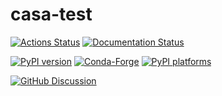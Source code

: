 # casa-test

[![Actions Status][actions-badge]][actions-link]
[![Documentation Status][rtd-badge]][rtd-link]

[![PyPI version][pypi-version]][pypi-link]
[![Conda-Forge][conda-badge]][conda-link]
[![PyPI platforms][pypi-platforms]][pypi-link]

[![GitHub Discussion][github-discussions-badge]][github-discussions-link]

<!-- SPHINX-START -->

<!-- prettier-ignore-start -->
[actions-badge]:            https://github.com/AlecThomson/casa-test/workflows/CI/badge.svg
[actions-link]:             https://github.com/AlecThomson/casa-test/actions
[conda-badge]:              https://img.shields.io/conda/vn/conda-forge/casa-test
[conda-link]:               https://github.com/conda-forge/casa-test-feedstock
[github-discussions-badge]: https://img.shields.io/static/v1?label=Discussions&message=Ask&color=blue&logo=github
[github-discussions-link]:  https://github.com/AlecThomson/casa-test/discussions
[pypi-link]:                https://pypi.org/project/casa-test/
[pypi-platforms]:           https://img.shields.io/pypi/pyversions/casa-test
[pypi-version]:             https://img.shields.io/pypi/v/casa-test
[rtd-badge]:                https://readthedocs.org/projects/casa-test/badge/?version=latest
[rtd-link]:                 https://casa-test.readthedocs.io/en/latest/?badge=latest

<!-- prettier-ignore-end -->
